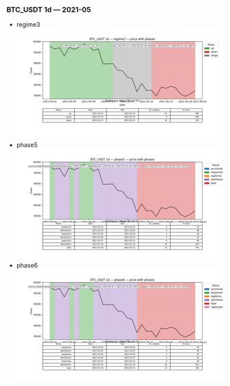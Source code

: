 ### BTC_USDT 1d — 2021-05

- regime3
![BTC_USDT_1d_regime3_2021-05_phase_price.png](outputs/fourier/phase_monthly/BTC_USDT/1d/2021/2021-05/BTC_USDT_1d_regime3_2021-05_phase_price.png)
- phase5
![BTC_USDT_1d_phase5_2021-05_phase_price.png](outputs/fourier/phase_monthly/BTC_USDT/1d/2021/2021-05/BTC_USDT_1d_phase5_2021-05_phase_price.png)
- phase6
![BTC_USDT_1d_phase6_2021-05_phase_price.png](outputs/fourier/phase_monthly/BTC_USDT/1d/2021/2021-05/BTC_USDT_1d_phase6_2021-05_phase_price.png)